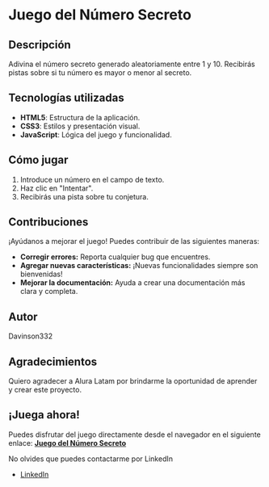 # Juego del Número Secreto

## Descripción
Adivina el número secreto generado aleatoriamente entre 1 y 10. Recibirás pistas sobre si tu número es mayor o menor al secreto.

## Tecnologías utilizadas
* **HTML5**: Estructura de la aplicación.
* **CSS3**: Estilos y presentación visual.
* **JavaScript**: Lógica del juego y funcionalidad.

## Cómo jugar
1. Introduce un número en el campo de texto.
2. Haz clic en "Intentar".
3. Recibirás una pista sobre tu conjetura.

## Contribuciones
¡Ayúdanos a mejorar el juego! Puedes contribuir de las siguientes maneras:
* **Corregir errores:** Reporta cualquier bug que encuentres.
* **Agregar nuevas características:** ¡Nuevas funcionalidades siempre son bienvenidas!
* **Mejorar la documentación:** Ayuda a crear una documentación más clara y completa.

## Autor
Davinson332

## Agradecimientos
Quiero agradecer a Alura Latam por brindarme la oportunidad de aprender y crear este proyecto.

## ¡Juega ahora!
Puedes disfrutar del juego directamente desde el navegador en el siguiente enlace:
[**Juego del Número Secreto**](https://davinson332.github.io/Juego-numero-secreto/)

No olvides que puedes contactarme por LinkedIn
- [LinkedIn](https://www.linkedin.com/in/davinsonmoreno/)
